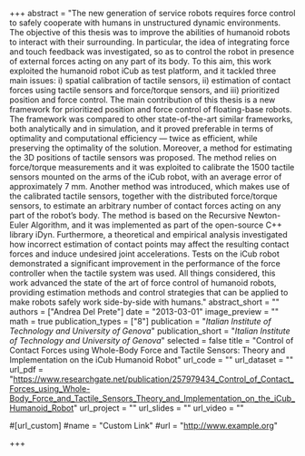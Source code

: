 +++
abstract = "The new generation of service robots requires force control to safely cooperate with humans in unstructured dynamic environments. The objective of this thesis was to improve the abilities of humanoid robots to interact with their surrounding. In particular, the idea of integrating force and touch feedback was investigated, so as to control the robot in presence of external forces acting on any part of its body. To this aim, this work exploited the humanoid robot iCub as test platform, and it tackled three main issues: i) spatial calibration of tactile sensors, ii) estimation of contact forces using tactile sensors and force/torque sensors, and iii) prioritized position and force control. The main contribution of this thesis is a new framework for prioritized position and force control of floating-base robots. The framework was compared to other state-of-the-art similar frameworks, both analytically and in simulation, and it proved preferable in terms of optimality and computational efficiency — twice as efficient, while preserving the optimality of the solution. Moreover, a method for estimating the 3D positions of tactile sensors was proposed. The method relies on force/torque measurements and it was exploited to calibrate the 1500 tactile sensors mounted on the arms of the iCub robot, with an average error of approximately 7 mm. Another method was introduced, which makes use of the calibrated tactile sensors, together with the distributed force/torque sensors, to estimate an arbitrary number of contact forces acting on any part of the robot’s body. The method is based on the Recursive Newton-Euler Algorithm, and it was implemented as part of the open-source C++ library iDyn. Furthermore, a theoretical and empirical analysis investigated how incorrect estimation of contact points may affect the resulting contact forces and induce undesired joint accelerations. Tests on the iCub robot demonstrated a significant improvement in the performance of the force controller when the tactile system was used. All things considered, this work advanced the state of the art of force control of humanoid robots, providing estimation methods and control strategies that can be applied to make robots safely work side-by-side with humans."
abstract_short = ""
authors = ["Andrea Del Prete"]
date = "2013-03-01"
image_preview = ""
math = true
publication_types = ["8"]
publication = "*Italian Institute of Technology and University of Genova*"
publication_short = "*Italian Institute of Technology and University of Genova*"
selected = false
title = "Control of Contact Forces using Whole-Body Force and Tactile Sensors: Theory and Implementation on the iCub Humanoid Robot"
url_code = ""
url_dataset = ""
url_pdf = "https://www.researchgate.net/publication/257979434_Control_of_Contact_Forces_using_Whole-Body_Force_and_Tactile_Sensors_Theory_and_Implementation_on_the_iCub_Humanoid_Robot"
url_project = ""
url_slides = ""
url_video = ""

#[url_custom]
#name = "Custom Link"
#url = "http://www.example.org"

+++

